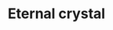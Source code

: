 ---
layout: item
title: Eternal crystal
item-id: 13227
datatable: true
id: 13227
name: "Eternal crystal"
members: true
lowalch: 18000
highalch: 27000
examine: "A powerful crystal of magic."
monsters:
  - id: 5862
    name: "Cerberus"
    members: true
    combat_level: 318
    wiki_url: "https://oldschool.runescape.wiki/w/Cerberus"
    drops:
      - quantity: "1"
        rarity: 0.001953125
        drop_requirements: null
---